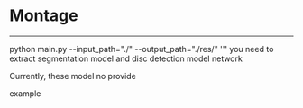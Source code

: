 # Montage
---
python main.py --input_path="./" --output_path="./res/"
'''
you need to extract segmentation model and disc detection model network

Currently, these model no provide

example
